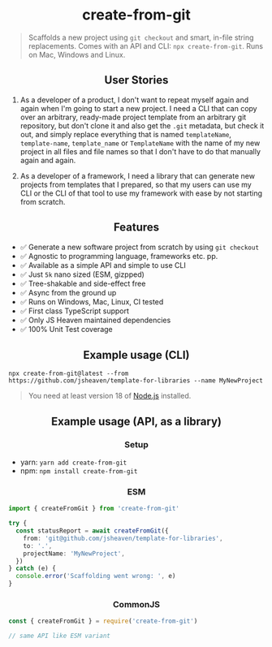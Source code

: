 <h1 align="center">create-from-git</h1>

> Scaffolds a new project using `git checkout` and smart, in-file string replacements. Comes with an API and CLI: `npx create-from-git`. Runs on Mac, Windows and Linux.

<h2 align="center">User Stories</h2>

1. As a developer of a product, I don't want to repeat myself again and again when I'm going to start a new project. I need a CLI that can copy over an arbitrary, ready-made project template from an arbitrary git repository, but don't clone it and also get the `.git` metadata, but check it out, and simply replace everything that is named `templateName`, `template-name`, `template_name` or `TemplateName` with the name of my new project in all files and file names so that I don't have to do that manually again and again.

2. As a developer of a framework, I need a library that can generate new projects from templates that I prepared, so that my users can use my CLI or the CLI of that tool to use my framework with ease by not starting from scratch.

<h2 align="center">Features</h2>

- ✅ Generate a new software project from scratch by using `git checkout`
- ✅ Agnostic to programming language, frameworks etc. pp.
- ✅ Available as a simple API and simple to use CLI
- ✅ Just `5k` nano sized (ESM, gizpped)
- ✅ Tree-shakable and side-effect free
- ✅ Async from the ground up
- ✅ Runs on Windows, Mac, Linux, CI tested
- ✅ First class TypeScript support
- ✅ Only JS Heaven maintained dependencies
- ✅ 100% Unit Test coverage

<h2 align="center">Example usage (CLI)</h2>

`npx create-from-git@latest --from https://github.com/jsheaven/template-for-libraries --name MyNewProject`

> You need at least version 18 of [Node.js](https://www.nodejs.org) installed.

<h2 align="center">Example usage (API, as a library)</h2>

<h3 align="center">Setup</h3>

- yarn: `yarn add create-from-git`
- npm: `npm install create-from-git`

<h3 align="center">ESM</h3>

```ts
import { createFromGit } from 'create-from-git'

try {
  const statusReport = await createFromGit({
    from: 'git@github.com/jsheaven/template-for-libraries',
    to: '.',
    projectName: 'MyNewProject',
  })
} catch (e) {
  console.error('Scaffolding went wrong: ', e)
}
```

<h3 align="center">CommonJS</h3>

```ts
const { createFromGit } = require('create-from-git')

// same API like ESM variant
```
